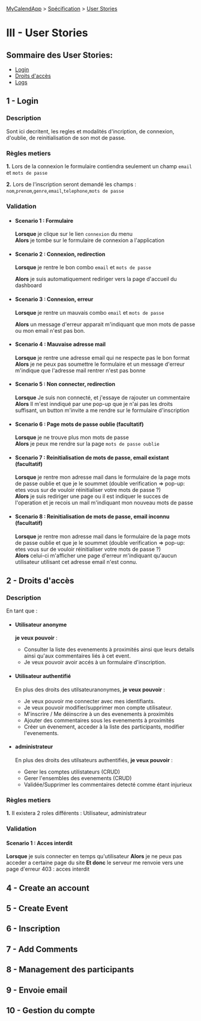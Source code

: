 [MyCalendApp](../README.md) > [Spécification](./specification.md) > [User Stories](./user_stories.md)

# III - User Stories

## Sommaire des User Stories:

* [Login](#1---login) 
* [Droits d'accès](#2---droits-daccès)
* [Logs](#3---logs)

## 1 - Login

### Description

Sont ici decritent, les regles et modalités d'incription, de connexion, d'oublie, de reinitialisation de son mot de passe.

### Règles metiers

**1.** Lors de la connexion le formulaire contiendra seulement un champ `email` et `mots de passe`

**2.** Lors de l'inscription seront demandé les champs : `nom`,`prenom`,`genre`,`email`,`telephone`,`mots de passe`

### Validation

* #### Scenario 1 : Formulaire

    **Lorsque** je clique sur le lien `connexion` du menu  
    **Alors** je tombe sur le formulaire de connexion a l'application

* #### Scenario 2 : Connexion, redirection

    **Lorsque** je rentre le bon combo `email` et `mots de passe`

    **Alors** je suis automatiquement rediriger vers la page d'accueil du dashboard 

* #### Scenario 3 : Connexion, erreur

    **Lorsque** je rentre un mauvais combo `email` et `mots de passe`

    **Alors** un message d'erreur apparait m'indiquant que mon mots de passe ou mon email n'est pas bon.

* #### Scenario 4 : Mauvaise adresse mail

    **Lorsque** je rentre une adresse email qui ne respecte pas le bon format  
    **Alors** je ne peux pas soumettre le formulaire et un message d'erreur m'indique que l'adresse mail rentrer n'est pas bonne

* #### Scenario 5 : Non connecter, redirection

    **Lorsque** Je suis non connecté, et j'essaye de rajouter un commentaire  
    **Alors** Il m'est inndiqué par une pop-up que je n'ai pas les droits suffisant, un button m'invite a me rendre sur le formulaire d'inscription

* #### Scenario 6 : Page mots de passe oublie (facultatif)

    **Lorsque** je ne trouve plus mon mots de passe  
    **Alors** je peux me rendre sur la page `mots de passe oublie`

* #### Scenario 7 : Reinitialisation de mots de passe, email existant (facultatif)

    **Lorsque** je rentre mon adresse mail dans le formulaire de la page mots de passe oublie et que je le soummet (double verification => pop-up: etes vous sur de vouloir réinitialiser votre mots de passe ?)  
    **Alors** je suis rediriger une page ou il est indiquer le succes de l'operation et je recois un mail m'indiquant mon nouveau mots de passe

* #### Scenario 8 : Reinitialisation de mots de passe, email inconnu (facultatif)

    **Lorsque** je rentre mon adresse mail dans le formulaire de la page mots de passe oublie et que je le soummet (double verification => pop-up: etes vous sur de vouloir réinitialiser votre mots de passe ?)  
    **Alors** celui-ci m'afficher une page d'erreur m'indiquant qu'aucun utilisateur utilisant cet adresse email n'est connu.

## 2 - Droits d'accès

### Description

En tant que :

* #### Utilisateur anonyme

    **je veux pouvoir** : 

    - Consulter la liste des evenements à proximités ainsi que leurs details ainsi qu'aux commentaires liés à cet event. 
    - Je veux pouvoir avoir accés à un formulaire d'inscription. 

* #### Utilisateur authentifié

    En plus des droits des utilsateuranonymes, **je veux pouvoir** :

    - Je veux pouvoir me connecter avec mes identifiants.
    - Je veux pouvoir modifier/supprimer mon compte utilisateur.
    - M'inscrire / Me déinscrire à un des evenements à proximités
    - Ajouter des commentaires sous les evenements à proximités
    - Créer un évenement, acceder à la liste des participants, modifier l'evenements.

* #### administrateur

    En plus des droits des utilsateurs authentifiés, **je veux pouvoir** : 

    - Gerer les comptes utilistateurs (CRUD)
    - Gerer l'ensembles des evenements (CRUD)
    - Validée/Supprimer les commentaires detecté comme étant injurieux

### Règles metiers

**1.** Il existera 2 roles différents : Utilisateur, administrateur

### Validation

#### Scenario 1 : Acces interdit

**Lorsque** je suis connecter en temps qu'utilisateur 
**Alors** je ne peux pas acceder a certaine page du site
**Et donc** le serveur me renvoie vers une page d'erreur 403 : acces interdit


## 4 - Create an account

## 5 - Create Event

## 6 - Inscription

## 7 - Add Comments

## 8 - Management des participants

## 9 - Envoie email

## 10 - Gestion du compte
